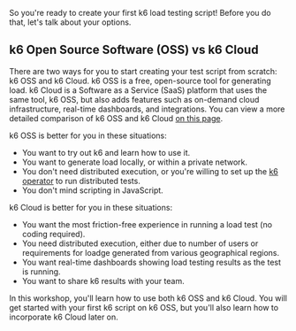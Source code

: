 So you're ready to create your first k6 load testing script! Before you do that, let's talk about your options.

## k6 Open Source Software (OSS) vs k6 Cloud

There are two ways for you to start creating your test script from scratch: k6 OSS and k6 Cloud. k6 OSS is a free, open-source tool for generating load. k6 Cloud is a Software as a Service (SaaS) platform that uses the same tool, k6 OSS, but also adds features such as on-demand cloud infrastructure, real-time dashboards, and integrations. You can view a more detailed comparison of k6 OSS and k6 Cloud [on this page](https://k6.io/oss-vs-cloud/).

k6 OSS is better for you in these situations:
- You want to try out k6 and learn how to use it.
- You want to generate load locally, or within a private network.
- You don't need distributed execution, or you're willing to set up the [k6 operator](https://github.com/grafana/k6-operator) to run distributed tests.
- You don't mind scripting in JavaScript.

k6 Cloud is better for you in these situations:
- You want the most friction-free experience in running a load test (no coding required).
- You need distributed execution, either due to number of users or requirements for loadge generated from various geographical regions.
- You want real-time dashboards showing load testing results as the test is running.
- You want to share k6 results with your team.

In this workshop, you'll learn how to use both k6 OSS and k6 Cloud. You will get started with your first k6 script on k6 OSS, but you'll also learn how to incorporate k6 Cloud later on.